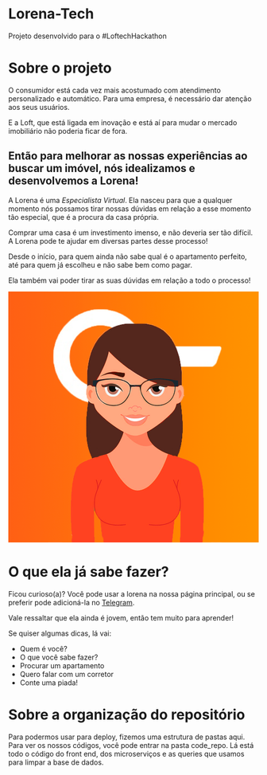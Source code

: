 # Lorena-Tech
Projeto desenvolvido para o #LoftechHackathon


# Sobre o projeto
O consumidor está cada vez mais acostumado com atendimento personalizado e automático. Para uma empresa, é necessário dar atenção aos seus usuários.

E a Loft, que está ligada em inovação e está aí para mudar o mercado imobiliário não poderia ficar de fora.

## Então para melhorar as nossas experiências ao buscar um imóvel, nós idealizamos e desenvolvemos a **Lorena**!

A Lorena é uma *Especialista Virtual*. Ela nasceu para que a qualquer momento nós possamos tirar nossas dúvidas em relação a esse momento tão especial, que é a procura da casa própria. 

Comprar uma casa é um investimento imenso, e não deveria ser tão difícil. A Lorena pode te ajudar em diversas partes desse processo!

Desde o início, para quem ainda não sabe qual é o apartamento perfeito, até para quem já escolheu e não sabe bem como pagar. 

Ela também vai poder tirar as suas dúvidas em relação a todo o processo!


![lorena](img/lorena.png)

# O que ela já sabe fazer?

Ficou curioso(a)?
Você pode usar a lorena na nossa página principal, ou se preferir pode adicioná-la no [Telegram](http://t.me/lorena_bot).


Vale ressaltar que ela ainda é jovem, então tem muito para aprender!

Se quiser algumas dicas, lá vai:
  
  - Quem é você?
  - O que você sabe fazer?
  - Procurar um apartamento
  - Quero falar com um corretor
  - Conte uma piada!
  

  # Sobre a organização do repositório

  Para podermos usar para deploy, fizemos uma estrutura de pastas aqui.
  Para ver os nossos códigos, você pode entrar na pasta code_repo. Lá está todo o código do front end, dos microserviços e as queries que usamos para limpar a base de dados. 

